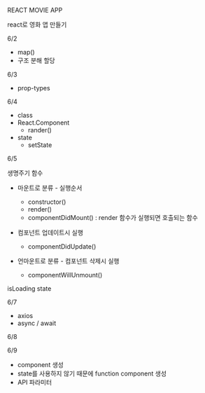 REACT MOVIE APP

react로 영화 앱 만들기

6/2

- map()
- 구조 분해 할당

6/3

- prop-types

6/4

- class
- React.Component
  - rander()
- state
  - setState

6/5

생명주기 함수

- 마운트로 분류 - 실행순서

  - constructor()
  - render()
  - componentDidMount() : render 함수가 실행되면 호출되는 함수

- 컴포넌트 업데이트시 실행

  - componentDidUpdate()

- 언마운트로 분류 - 컴포넌트 삭제시 실행
  - componentWillUnmount()

isLoading state

6/7

- axios
- async / await

6/8

6/9

- component 생성
- state를 사용하지 않기 때문에 function component 생성
- API 파라미터
